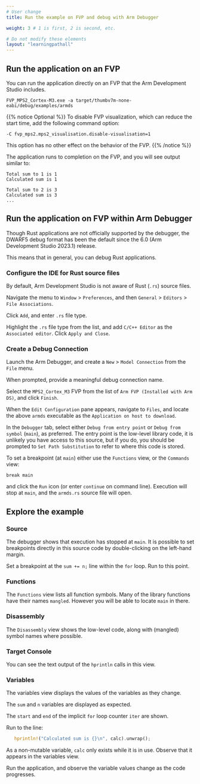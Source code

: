 ```yaml
---
# User change
title: Run the example on FVP and debug with Arm Debugger

weight: 3 # 1 is first, 2 is second, etc.

# Do not modify these elements
layout: "learningpathall"
---
```


## Run the application on an FVP

You can run the application directly on an FVP that the Arm Development Studio includes.

```command
FVP_MPS2_Cortex-M3.exe -a target/thumbv7m-none-eabi/debug/examples/armds
```

{{% notice Optional %}}
To disable FVP visualization, which can reduce the start time, add the following command option:

`-C fvp_mps2.mps2_visualisation.disable-visualisation=1`

This option has no other effect on the behavior of the FVP.
{{% /notice %}}

The application runs to completion on the FVP, and you will see output similar to:

```output
Total sum to 1 is 1
Calculated sum is 1

Total sum to 2 is 3
Calculated sum is 3
...
```

## Run the application on FVP within Arm Debugger

Though Rust applications are not officially supported by the debugger, the DWARF5 debug format has been the default since the 6.0 (Arm Development Studio 2023.1) release. 

This means that in general, you can debug Rust applications.

### Configure the IDE for Rust source files

By default, Arm Development Studio is not aware of Rust (`.rs`) source files.

Navigate the menu to `Window` > `Preferences`, and then `General` > `Editors` > `File Associations`.

Click `Add`, and enter `.rs` file type.

Highlight the `.rs` file type from the list, and add `C/C++ Editor` as the `Associated editor`. Click `Apply and Close`.

### Create a Debug Connection

Launch the Arm Debugger, and create a `New` > `Model Connection` from the `File` menu.

When prompted, provide a meaningful debug connection name.

Select the `MPS2_Cortex_M3` FVP from the list of `Arm FVP (Installed with Arm DS)`, and click `Finish`.

When the `Edit Configuration` pane appears, navigate to `Files`, and locate the above `armds` executable as the `Application on host to download`.

In the `Debugger` tab, select either `Debug from entry point` or `Debug from symbol` (`main`), as preferred. The entry point is the low-level library code, it is unlikely you have access to this source, but if you do, you should be prompted to `Set Path Substitution` to refer to where this code is stored.

To set a breakpoint (at `main`) either use the `Functions` view, or the `Commands` view:
``` command
break main
```
and click the `Run` icon (or enter `continue` on command line). Execution will stop at `main`, and the `armds.rs` source file will open.


## Explore the example

### Source

The debugger shows that execution has stopped at `main`. It is possible to set breakpoints directly in this source code by double-clicking on the left-hand margin.

Set a breakpoint at the `sum += n;` line within the `for` loop. Run to this point.

### Functions

The `Functions` view lists all function symbols. Many of the library functions have their names `mangled`. However you will be able to locate `main` in there.

### Disassembly

The `Disassembly` view shows the low-level code, along with (mangled) symbol names where possible.

### Target Console

You can see the text output of the `hprintln` calls in this view.

### Variables

The variables view displays the values of the variables as they change.

The `sum` and `n` variables are displayed as expected.

The `start` and `end` of the implicit `for` loop counter `iter` are shown.

Run to the line:
```rust
   hprintln!("Calculated sum is {}\n", calc).unwrap();
```
As a non-mutable variable, `calc` only exists while it is in use. Observe that it appears in the variables view.

Run the application, and observe the variable values change as the code progresses.
